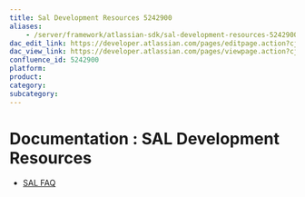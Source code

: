 ```yaml
---
title: Sal Development Resources 5242900
aliases:
    - /server/framework/atlassian-sdk/sal-development-resources-5242900.html
dac_edit_link: https://developer.atlassian.com/pages/editpage.action?cjm=wozere&pageId=5242900
dac_view_link: https://developer.atlassian.com/pages/viewpage.action?cjm=wozere&pageId=5242900
confluence_id: 5242900
platform:
product:
category:
subcategory:
---
```

# Documentation : SAL Development Resources

-   [SAL FAQ](/server/framework/atlassian-sdk/sal-faq-5242955.html)

























